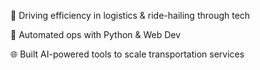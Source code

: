 🚀 Driving efficiency in logistics & ride-hailing through tech


🔁 Automated ops with Python & Web Dev


🌐 Built AI-powered tools to scale transportation services
<!---
martinnss/martinnss is a ✨ special ✨ repository because its `README.md` (this file) appears on your GitHub profile.
You can click the Preview link to take a look at your changes.
--->
